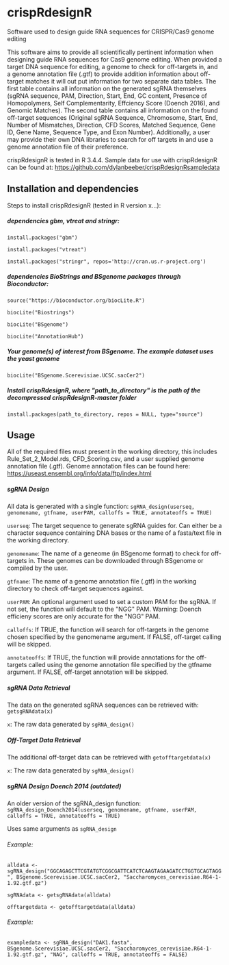 # crispRdesignR
Software used to design guide RNA sequences for CRISPR/Cas9 genome editing

This software aims to provide all scientifically pertinent information when designing guide RNA sequences for Cas9 genome editing. When provided a target DNA sequence for editing, a genome to check for off-targets in, and a genome annotation file (.gtf) to provide addition information about off-target matches it will out put information for two separate data tables. The first table contains all information on the generated sgRNA themselves (sgRNA sequence, PAM, Direction, Start, End, GC content, Presence of Homopolymers, Self Complementarity, Effciency Score (Doench 2016), and Genomic Matches). The second table contains all information on the found off-target sequences (Original sgRNA Sequence, Chromosome, Start, End, Number of Mismatches, Direction, CFD Scores, Matched Sequence, Gene ID, Gene Name, Sequence Type, and Exon Number). Additionally, a user may provide their own DNA libraries to search for off targets in and use a genome annotation file of their preference.

crispRdesignR is tested in R 3.4.4. Sample data for use with crispRdesignR can be found at: https://github.com/dylanbeeber/crispRdesignRsampledata

## Installation and dependencies

Steps to install crispRdesignR (tested in R version x...):

##### dependencies gbm, vtreat and stringr:

`install.packages("gbm")`

`install.packages("vtreat")`

`install.packages("stringr", repos='http://cran.us.r-project.org')`

##### dependencies BioStrings and BSgenome packages through Bioconductor:

`source("https://bioconductor.org/biocLite.R")`

`biocLite("Biostrings")`

`biocLite("BSgenome")`

`biocLite("AnnotationHub")`

##### Your genome(s) of interest from BSgenome. The example dataset uses the yeast genome

`biocLite("BSgenome.Scerevisiae.UCSC.sacCer2")`

##### Install crispRdesignR, where "path_to_directory" is the path of the decompressed crispRdesignR-master folder

`install.packages(path_to_directory, repos = NULL, type="source")`

## Usage

All of the required files must present in the working directory, this includes Rule_Set_2_Model.rds, CFD_Scoring.csv, and a user supplied genome annotation file (.gtf). Genome annotation files can be found here: https://useast.ensembl.org/info/data/ftp/index.html

##### sgRNA Design

All data is generated with a single function: `sgRNA_design(userseq, genomename, gtfname, userPAM, calloffs = TRUE, annotateoffs = TRUE)`

`userseq`: The target sequence to generate sgRNA guides for. Can either be a character sequence containing DNA bases or the name of a fasta/text file in the working directory.

`genomename`: The name of a geneome (in BSgenome format) to check for off-targets in. These genomes can be downloaded through BSgenome or compiled by the user.

`gtfname`: The name of a genome annotation file (.gtf) in the working directory to check off-target sequences against.

`userPAM`: An optional argument used to set a custom PAM for the sgRNA. If not set, the function will default to the "NGG" PAM. Warning: Doench efficieny scores are only accurate for the "NGG" PAM.

`calloffs`: If TRUE, the function will search for off-targets in the genome chosen specified by the genomename argument. If FALSE, off-target calling will be skipped.

`annotateoffs`: If TRUE, the function will provide annotations for the off-targets called using the genome annotation file specified by the gtfname argument. If FALSE, off-target annotation will be skipped.

##### sgRNA Data Retrieval

The data on the generated sgRNA sequences can be retrieved with: `getsgRNAdata(x)`

`x`: The raw data generated by `sgRNA_design()`

##### Off-Target Data Retrieval

The additional off-target data can be retrieved with `getofftargetdata(x)`

`x`: The raw data generated by `sgRNA_design()`

##### sgRNA Design Doench 2014 (outdated)

An older version of the sgRNA_design function: `sgRNA_design_Doench2014(userseq, genomename, gtfname, userPAM, calloffs = TRUE, annotateoffs = TRUE)`

Uses same arguments as `sgRNA_design`

###### Example:
`alldata <- sgRNA_design("GGCAGAGCTTCGTATGTCGGCGATTCATCTCAAGTAGAAGATCCTGGTGCAGTAGG", BSgenome.Scerevisiae.UCSC.sacCer2, "Saccharomyces_cerevisiae.R64-1-1.92.gtf.gz")`

`sgRNAdata <- getsgRNAdata(alldata)`

`offtargetdata <- getofftargetdata(alldata)`

###### Example:
`exampledata <- sgRNA_design("DAK1.fasta", BSgenome.Scerevisiae.UCSC.sacCer2, "Saccharomyces_cerevisiae.R64-1-1.92.gtf.gz", "NAG", calloffs = TRUE, annotateoffs = FALSE)`
